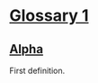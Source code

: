 # [Glossary 1](#md5-0edfe512c9db0de1740283bd15f90f14)

## [Alpha](#md5-3fe7e58515badf3165ce27ab603e44c5)

First definition.
